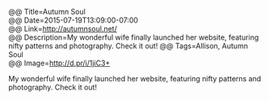 @@ Title=Autumn Soul  
@@ Date=2015-07-19T13:09:00-07:00  
@@ Link=http://autumnsoul.net/  
@@ Description=My wonderful wife finally launched her website, featuring nifty patterns and photography. Check it out!
@@ Tags=Allison, Autumn Soul  
@@ Image=http://d.pr/i/1jiC3+  

My wonderful wife finally launched her website, featuring nifty patterns and photography. Check it out!
